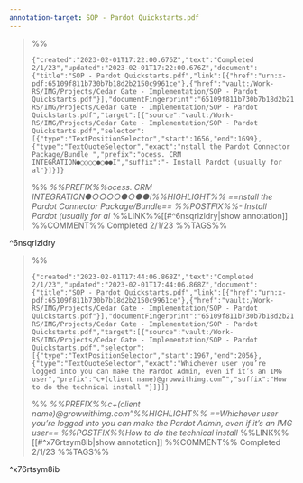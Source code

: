 ```yaml
---
annotation-target: SOP - Pardot Quickstarts.pdf
---
```


>%%
>```annotation-json
>{"created":"2023-02-01T17:22:00.676Z","text":"Completed 2/1/23","updated":"2023-02-01T17:22:00.676Z","document":{"title":"SOP - Pardot Quickstarts.pdf","link":[{"href":"urn:x-pdf:65109f811b730b7b18d2b2150c9961ce"},{"href":"vault:/Work-RS/IMG/Projects/Cedar Gate - Implementation/SOP - Pardot Quickstarts.pdf"}],"documentFingerprint":"65109f811b730b7b18d2b2150c9961ce"},"uri":"vault:/Work-RS/IMG/Projects/Cedar Gate - Implementation/SOP - Pardot Quickstarts.pdf","target":[{"source":"vault:/Work-RS/IMG/Projects/Cedar Gate - Implementation/SOP - Pardot Quickstarts.pdf","selector":[{"type":"TextPositionSelector","start":1656,"end":1699},{"type":"TextQuoteSelector","exact":"nstall the Pardot Connector Package/Bundle ","prefix":"ocess. CRM INTEGRATION●○○○○●○●●I","suffix":"- Install Pardot (usually for al"}]}]}
>```
>%%
>*%%PREFIX%%ocess. CRM INTEGRATION●○○○○●○●●I%%HIGHLIGHT%% ==nstall the Pardot Connector Package/Bundle== %%POSTFIX%%- Install Pardot (usually for al*
>%%LINK%%[[#^6nsqrlzldry|show annotation]]
>%%COMMENT%%
>Completed 2/1/23
>%%TAGS%%
>
^6nsqrlzldry


>%%
>```annotation-json
>{"created":"2023-02-01T17:44:06.868Z","text":"Completed 2/1/23","updated":"2023-02-01T17:44:06.868Z","document":{"title":"SOP - Pardot Quickstarts.pdf","link":[{"href":"urn:x-pdf:65109f811b730b7b18d2b2150c9961ce"},{"href":"vault:/Work-RS/IMG/Projects/Cedar Gate - Implementation/SOP - Pardot Quickstarts.pdf"}],"documentFingerprint":"65109f811b730b7b18d2b2150c9961ce"},"uri":"vault:/Work-RS/IMG/Projects/Cedar Gate - Implementation/SOP - Pardot Quickstarts.pdf","target":[{"source":"vault:/Work-RS/IMG/Projects/Cedar Gate - Implementation/SOP - Pardot Quickstarts.pdf","selector":[{"type":"TextPositionSelector","start":1967,"end":2056},{"type":"TextQuoteSelector","exact":"Whichever user you’re logged into you can make the Pardot Admin, even if it’s an IMG user","prefix":"c+(client name)@growwithimg.com”","suffix":"How to do the technical install "}]}]}
>```
>%%
>*%%PREFIX%%c+(client name)@growwithimg.com”%%HIGHLIGHT%% ==Whichever user you’re logged into you can make the Pardot Admin, even if it’s an IMG user== %%POSTFIX%%How to do the technical install*
>%%LINK%%[[#^x76rtsym8ib|show annotation]]
>%%COMMENT%%
>Completed 2/1/23
>%%TAGS%%
>
^x76rtsym8ib
